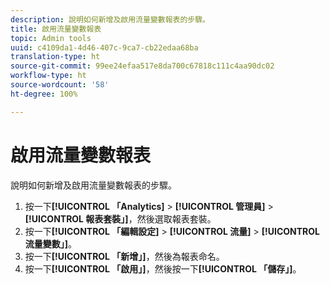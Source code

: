```yaml
---
description: 說明如何新增及啟用流量變數報表的步驟。
title: 啟用流量變數報表
topic: Admin tools
uuid: c4109da1-4d46-407c-9ca7-cb22edaa68ba
translation-type: ht
source-git-commit: 99ee24efaa517e8da700c67818c111c4aa90dc02
workflow-type: ht
source-wordcount: '58'
ht-degree: 100%

---
```



# 啟用流量變數報表

說明如何新增及啟用流量變數報表的步驟。

1. 按一下&#x200B;**[!UICONTROL 「Analytics]** > **[!UICONTROL 管理員]** > **[!UICONTROL 報表套裝」]**，然後選取報表套裝。
1. 按一下&#x200B;**[!UICONTROL 「編輯設定]** > **[!UICONTROL 流量]** > **[!UICONTROL 流量變數」]**。
1. 按一下&#x200B;**[!UICONTROL 「新增」]**，然後為報表命名。
1. 按一下&#x200B;**[!UICONTROL 「啟用」]**，然後按一下&#x200B;**[!UICONTROL 「儲存」]**。
